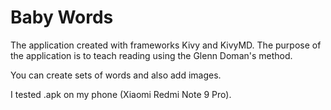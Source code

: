 # Baby Words
The application created with frameworks Kivy and KivyMD. The purpose of the application is to teach reading using the Glenn Doman's method.

You can create sets of words and also add images.

I tested .apk on my phone (Xiaomi Redmi Note 9 Pro).

